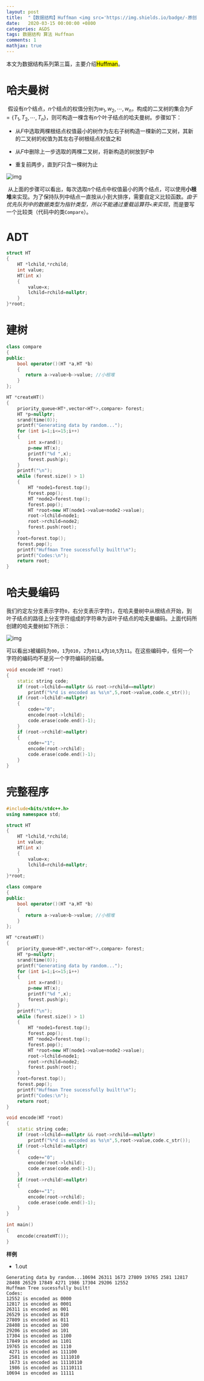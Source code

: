 ```yaml
---
layout: post
title:  "【数据结构】Huffman <img src='https://img.shields.io/badge/-原创-019733?style=flat'>"
date:   2020-03-15 00:00:00 +0800
categories: A&DS
tags: 数据结构 算法 Huffman
comments: 1
mathjax: true
---
```


本文为数据结构系列第三篇，主要介绍<mark>Huffman</mark>。

# 哈夫曼树

​          假设有$n$个结点，$n$个结点的权值分别为$w_1,w_2,\cdots,w_n$，构成的二叉树的集合为$F=\left\{T_1,T_2,\cdots,T_n\right\}$，则可构造一棵含有$n$个叶子结点的哈夫曼树。步骤如下：

- 从$F$中选取两棵根结点权值最小的树作为左右子树构造一棵新的二叉树，其新的二叉树的权值为其左右子树根结点权值之和

- 从$F$中删除上一步选取的两棵二叉树，将新构造的树放到$F$中

- 重复前两步，直到$F$只含一棵树为止

![img](https://images2017.cnblogs.com/blog/1258764/201711/1258764-20171107153712716-1590327854.jpg)

​           从上面的步骤可以看出，每次选取$n$个结点中权值最小的两个结点，可以使用**小根堆**来实现。为了保持队列中结点一直按从小到大排序，需要自定义比较函数。*由于优先队列中的数据类型为指针类型，所以不能通过重载运算符`<`来实现*，而是要写一个比较类（代码中的类`Compare`）。

# ADT



```cpp
struct HT
{
	HT *lchild,*rchild;
	int value;
	HT(int x)
	{
		value=x;
		lchild=rchild=nullptr;
	}
}*root;
```

# 建树



```cpp
class compare
{
public:
	bool operator()(HT *a,HT *b)
	{
 	   return a->value>b->value; //小根堆
	}
};

HT *createHT()
{
	priority_queue<HT*,vector<HT*>,compare> forest;
	HT *p=nullptr;
	srand(time(0));
	printf("Generating data by random...");
	for (int i=1;i<=15;i++)
	{
		int x=rand();
		p=new HT(x);
		printf("%d ",x);
		forest.push(p);
	}
	printf("\n");
	while (forest.size() > 1)
    {
        HT *node1=forest.top();
        forest.pop();
        HT *node2=forest.top();
        forest.pop();
        HT *root=new HT(node1->value+node2->value);
        root->lchild=node1;
        root->rchild=node2;
        forest.push(root);
    }
    root=forest.top();
    forest.pop();
    printf("Huffman Tree sucessfully built!\n");
    printf("Codes:\n");
    return root;
}
```

# 哈夫曼编码

​           我们约定左分支表示字符`0`，右分支表示字符`1`，在哈夫曼树中从根结点开始，到叶子结点的路径上分支字符组成的字符串为该叶子结点的哈夫曼编码。上面代码所创建的哈夫曼树如下所示：

![img](https://images2017.cnblogs.com/blog/1258764/201711/1258764-20171107163801419-709292951.png)

​           可以看出`3`被编码为`00`，`1`为`010`，`2`为`011`,`4`为`10`,`5`为`11`。在这些编码中，任何一个字符的编码均不是另一个字符编码的前缀。

```cpp
void encode(HT *root)
{
	static string code;
    if (root->lchild==nullptr && root->rchild==nullptr)
    	printf("%*d is encoded as %s\n",5,root->value,code.c_str());
    if (root->lchild!=nullptr)
    {
        code+="0";
        encode(root->lchild);
        code.erase(code.end()-1);
    }
    if (root->rchild!=nullptr)
    {
        code+="1";
        encode(root->rchild);
        code.erase(code.end()-1);
    }
}
```

# 完整程序

```cpp
#include<bits/stdc++.h>
using namespace std;

struct HT
{
	HT *lchild,*rchild;
	int value;
	HT(int x)
	{
		value=x;
		lchild=rchild=nullptr;
	}
}*root;

class compare
{
public:
	bool operator()(HT *a,HT *b)
	{
 	   return a->value>b->value; //小根堆
	}
};

HT *createHT()
{
	priority_queue<HT*,vector<HT*>,compare> forest;
	HT *p=nullptr;
	srand(time(0));
	printf("Generating data by random...");
	for (int i=1;i<=15;i++)
	{
		int x=rand();
		p=new HT(x);
		printf("%d ",x);
		forest.push(p);
	}
	printf("\n");
	while (forest.size() > 1)
    {
        HT *node1=forest.top();
        forest.pop();
        HT *node2=forest.top();
        forest.pop();
        HT *root=new HT(node1->value+node2->value);
        root->lchild=node1;
        root->rchild=node2;
        forest.push(root);
    }
    root=forest.top();
    forest.pop();
    printf("Huffman Tree sucessfully built!\n");
    printf("Codes:\n");
    return root;
}

void encode(HT *root)
{
	static string code;
    if (root->lchild==nullptr && root->rchild==nullptr)
    	printf("%*d is encoded as %s\n",5,root->value,code.c_str());
    if (root->lchild!=nullptr)
    {
        code+="0";
        encode(root->lchild);
        code.erase(code.end()-1);
    }
    if (root->rchild!=nullptr)
    {
        code+="1";
        encode(root->rchild);
        code.erase(code.end()-1);
    }
}

int main()
{
	encode(createHT());
}
```

**样例**

- 1.out
```
Generating data by random...10694 26311 1673 27809 19765 2581 12817 28408 26529 17849 4271 1986 17304 29206 12552
Huffman Tree sucessfully built!
Codes:
12552 is encoded as 0000
12817 is encoded as 0001
26311 is encoded as 001
26529 is encoded as 010
27809 is encoded as 011
28408 is encoded as 100
29206 is encoded as 101
17304 is encoded as 1100
17849 is encoded as 1101
19765 is encoded as 1110
 4271 is encoded as 111100
 2581 is encoded as 1111010
 1673 is encoded as 11110110
 1986 is encoded as 11110111
10694 is encoded as 11111
```

